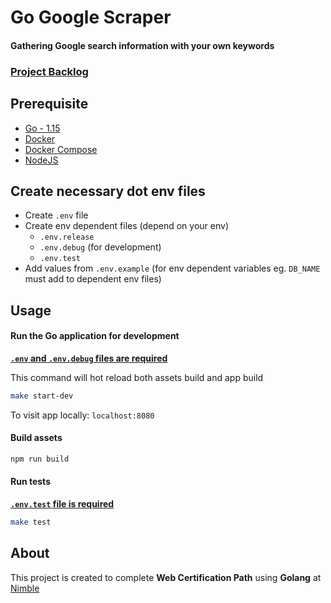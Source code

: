 # Go Google Scraper
#### Gathering Google search information with your own keywords

### [Project Backlog](https://github.com/gutakk/go-google-scraper/projects/1)

## Prerequisite
* [Go - 1.15](https://golang.org/doc/go1.15)
* [Docker](https://docs.docker.com/get-docker/)
* [Docker Compose](https://docs.docker.com/compose/install/)
* [NodeJS](https://nodejs.org/en/download/package-manager/)

## Create necessary dot env files
- Create `.env` file
- Create env dependent files (depend on your env)
  - `.env.release`
  - `.env.debug` (for development)
  - `.env.test`
- Add values from `.env.example` (for env dependent variables eg. `DB_NAME` must add to dependent env  files)
## Usage
#### Run the Go application for development
[**`.env` and `.env.debug` files are required**](#create-necessary-dot-env-files)

This command will hot reload both assets build and app build
```sh
make start-dev
```
To visit app locally: `localhost:8080`

#### Build assets
```sh
npm run build
```

#### Run tests
[**`.env.test` file is required**](#create-necessary-dot-env-files)
```sh
make test
```

## About
This project is created to complete **Web Certification Path** using **Golang** at [Nimble](https://nimblehq.co)
